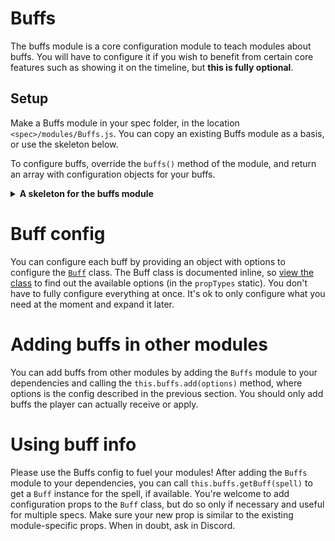 # Buffs

The buffs module is a core configuration module to teach modules about buffs. You will have to configure it if you wish to benefit from certain core features such as showing it on the timeline, but **this is fully optional**.

## Setup

Make a Buffs module in your spec folder, in the location `<spec>/modules/Buffs.js`. You can copy an existing Buffs module as a basis, or use the skeleton below.

To configure buffs, override the `buffs()` method of the module, and return an array with configuration objects for your buffs.

<details>
  <summary>
    <strong>
     A skeleton for the buffs module
    </strong>
  </summary>

```jsx
import SPELLS from 'common/SPELLS';
import BLOODLUST_BUFFS from 'game/BLOODLUST_BUFFS';
import CoreBuffs from 'parser/core/modules/Buffs';

class Buffs extends CoreBuffs {
  buffs() {
    const combatant = this.selectedCombatant;

    return [
      {
        spell: SPELLS.BESTIAL_WRATH,
        timelineHightlight: true,
      },
    ];
  }
}

export default Buffs;
```

</details>

# Buff config

You can configure each buff by providing an object with options to configure the [`Buff`](../src/parser/core/modules/Buff.js) class. The Buff class is documented inline, so [view the class](../src/parser/core/modules/Buff.js) to find out the available options (in the `propTypes` static). You don't have to fully configure everything at once. It's ok to only configure what you need at the moment and expand it later.

# Adding buffs in other modules

You can add buffs from other modules by adding the `Buffs` module to your dependencies and calling the `this.buffs.add(options)` method, where options is the config described in the previous section. You should only add buffs the player can actually receive or apply.

# Using buff info

Please use the Buffs config to fuel your modules! After adding the `Buffs` module to your dependencies, you can call `this.buffs.getBuff(spell)` to get a `Buff` instance for the spell, if available. You're welcome to add configuration props to the `Buff` class, but do so only if necessary and useful for multiple specs. Make sure your new prop is similar to the existing module-specific props. When in doubt, ask in Discord.
